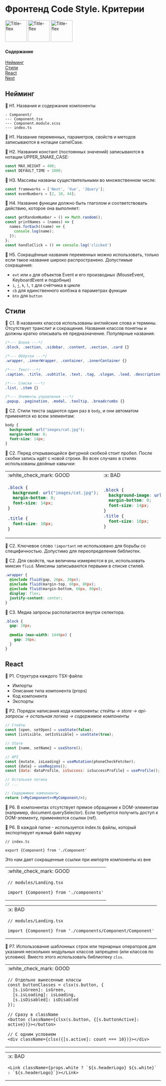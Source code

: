 # Фронтенд Code Style. Критерии
<img src="title-flex.jpg" width="70px" title="Title-flex">&nbsp;<img src="title-flex.jpg" width="70px" title="Title-flex">&nbsp;<img src="title-flex.jpg" width="70px" title="Title-flex">

#### Содержание
[Нейминг](#naming)  
[Стили](#styles)  
[React](#react)  
[Next](#naming)

<a name="naming"><h2>Нейминг</h2></a>

:page_with_curl: H1. Названия и содержание компоненты
```
- Component/
--- Component.tsx
--- Component.module.scss
--- index.ts
```

:page_with_curl: Н1. Название переменных, параметров, свойств и методов записываются в нотации camelCase.

:page_with_curl: Н2. Названия констант (постоянных значений) записываются в нотации UPPER_SNAKE_CASE:
```jsx
const MAX_HEIGHT = 400;
const DEFAULT_TIME = 1000;
```

:page_with_curl: Н3. Массивы названы существительными во множественном числе:
```jsx
const frameworks = ['Next', 'Vue', 'JQuery'];
const evenNumbers = [2, 10, 44];
```

:page_with_curl: Н4. Название функции должно быть глаголом и соответствовать действию, которое она выполняет:
```jsx
const getRandomNumber = () => Math.random();
const printNames = (names) => {
  names.forEach((name) => {
    console.log(name);
  });
};
const handleClick = () => console.log('clicked') 
```

:page_with_curl: Н5. Сокращённые названия переменных можно использовать, только если такое название широко распространено. Допустимые сокращения:
- `evt` или `e` для объектов Event и его производных (MouseEvent, KeyboardEvent и подобные)
- `i`, `j`, `k`, `l`, `t` для счётчика в цикле
- `cb` для единственного колбэка в параметрах функции
- `btn` для `button`

<a name="styles"><h2>Стили</h2></a>

:page_with_curl: C1. В названиях классов использованы английские слова и термины. Отсутствует транслит и сокращения. Названия классов понятны и должны кратко описывать её предназначение. Популярные названия:
```scss
/*--- Блоки ---*/
.block, .section, .sidebar, .content, .section, .card {}

/*--- Обёртки ---*/
.wrapper, .innerWrapper, .container, .innerContainer {}

/*--- Текст---*/
.caption, .title, .subtitle, .text, .tag, .slogan, .lead, .description, .copyright {}

/*--- Списки ---*/
.list, .item {}

/*--- Элементы управления ---*/
.popup, .pagination, .modal, .tooltip, .breadcrumbs {}
```

:page_with_curl: C2. Стили текста задаются один раз в `body`, и они автоматом применятся ко всем элементам:
```scss
body {
  background: url("images/cat.jpg");
  margin-bottom: 0;
  font-size: 14px;
}
```

:page_with_curl: С2. Перед открывающейся фигурной скобкой стоит пробел. После скобки запись идёт с новой строки. Во всех случаях в стилях использованы двойные кавычки:
<table>
  <tr>
    <td>:white_check_mark: GOOD</td>
    <td>:x: BAD</td>
  </tr>
  <tr>
    <td>

```scss
.block {
  background: url("images/cat.jpg");
  margin-bottom: 0;
  font-size: 14px;
}

.title {
  font-size: 10px;
}
```
</td>
<td>

```scss
.block {
  background-image: url('images/cat.jpg');
  margin-bottom: 0;
  font-size: 14px;
}
.title {
  font-size: 10px;
}

```
</td>
</tr>
</table>

:page_with_curl: С2. Ключевое слово `!important` не использовано для борьбы со специфичностью. Допустимо для переопределения библиотек.

:page_with_curl: С2. Для свойств, чьи величины измеряются в px, использовать миксин `fluid`. Миксины записываются первыми в списке стилей.
```scss
.wrapper {
  @include fluid(gap, 26px, 30px);
  @include fluid(margin-top, 60px, 80px);
  @include fluid(margin-bottom, 60px, 80px);
  display: flex;
  justify-content: center;
}
```

:page_with_curl: С3. Медиа запросы располагаются внутри селектора.
```scss
.block {
  gap: 10px;
  
  @media (max-width: 1440px) {
    gap: 30px;
  }
}
```

<a name="react"><h2>React</h2></a>

:page_with_curl: Р1. Структура каждого TSX-файла:
- Импорты
- Описание типа компонента (props)
- Код компонента
- Экспорты

:page_with_curl: Р2. Порядок написания кода компоненты: *стейты &rarr; store &rarr; api-запросы &rarr; остальная логика &rarr; содержимое компоненты*
```jsx
// Стейты
const [open, setOpen] = useState(false);
const [isVisible, setIsVisible] = useState(true);

// Store
const {name, setName} = useStore();

// API
const {mutate, isLoading} = useMutation(phoneCheckFetcher);
const {data} = useRegions();
const {data: dataProfile, isSuccess: isSuccessProfile} = useProfile();

// Остальная логика
// ...

// Содержимое компоненты
return (<MyComponent><MyComponent/>);
```

:page_with_curl: Р6. В компонентах отсутствует прямое обращение к DOM-элементам (например, document.querySelector). Если требуется получить доступ к DOM-элементу, применяются ссылки (ref).

:page_with_curl: P6. В каждой папке - используется index.ts файлы, который экспортирует нужный файл наружу

```tsx
// index.ts

export {Component} from './Component'
```
Это нам дает сокращенные ссылки при импорте компоненты из вне

<table>
  <tr>
    <td>:white_check_mark: GOOD</td>
  </tr>
  <tr>
    <td>

```tsx
// modules/Landing.tsx

import {Component} from './components'
```

</td>

</tr>
</table>
<table>
  <tr>
    <td>:x: BAD</td>
  </tr>
  <tr>
    <td>

```tsx
// modules/Landing.tsx

import {Component} from './components/Component/Component'
```

</td>

</tr>
</table>


:page_with_curl: P7. Использование шаблонных строк или тернарных операторов для указания нескольких модульных классов запрещено (или классов по условию). Вместо этого использовать библиотеку `clsx`.

<table>
  <tr>
    <td>:white_check_mark: GOOD</td>
  </tr>
  <tr>
    <td>

```tsx
// Отдельно вынесенные классы
const buttonClasses = clsx(s.button, {
  [s.isGreen]: isGreen,
  [s.isLoading]: isLoading,
  [s.isDisabled]: isDisabled
});

// Сразу в className
<button className={clsx(s.button, {[s.buttonActive]: active})}></button>

// С одним условием
<div className={clsx({[s.active]: count === 10})}></div>
```
</td>

</tr>
</table>
<table>
  <tr>
    <td>:x: BAD</td>
  </tr>
  <tr>
    <td>

```tsx
<Link className={props.white ? `${s.headerLogo} ${s.white}` : `${s.headerLogo}`}></Link>
```
</td>

</tr>
</table>
